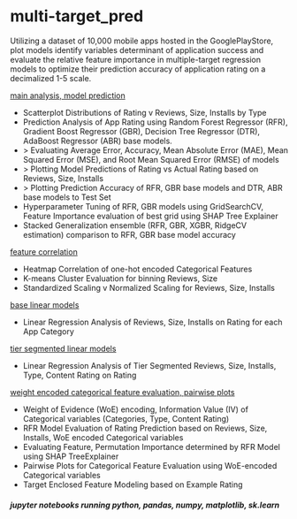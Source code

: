 # multi-target_pred
Utilizing a dataset of 10,000 mobile apps hosted in the GooglePlayStore, plot models identify variables determinant of application success and evaluate the relative feature importance in multiple-target regression models to optimize their prediction accuracy of application rating on a decimalized 1-5 scale.

<a href="https://github.com/cspence001/multiclass_pred/blob/main/app_pred/multi_pred.ipynb">main analysis, model prediction</a>
<ul>
<li>Scatterplot Distributions of Rating v Reviews, Size, Installs by Type</li>
<li>Prediction Analysis of App Rating using Random Forest Regressor (RFR), Gradient Boost Regressor (GBR), Decision Tree Regressor (DTR), AdaBoost Regressor (ABR) base models.</li>
  <li> > Evaluating Average Error, Accuracy, Mean Absolute Error (MAE), Mean Squared Error (MSE), and Root Mean Squared Error (RMSE) of models </li>
  <li> > Plotting Model Predictions of Rating vs Actual Rating based on Reviews, Size, Installs </li>
  <li> > Plotting Prediction Accuracy of RFR, GBR base models and DTR, ABR base models to Test Set </li>
<li>Hyperparameter Tuning of RFR, GBR models using GridSearchCV, Feature Importance evaluation of best grid using SHAP Tree Explainer</li>
<li>Stacked Generalization ensemble (RFR, GBR, XGBR, RidgeCV estimation) comparison to RFR, GBR base model accuracy </li>
</ul>

<a href="https://github.com/cspence001/multiclass_pred/blob/main/app_pred/tier_segmentation_correlation.ipynb">feature correlation</a>
<ul>
  <li>Heatmap Correlation of one-hot encoded Categorical Features</li>
  <li>K-means Cluster Evaluation for binning Reviews, Size </li>
  <li>Standardized Scaling v Normalized Scaling for Reviews, Size, Installs</li>
</ul>

<a href="https://github.com/cspence001/multiclass_pred/blob/main/app_pred/base_linear_models.ipynb">base linear models</a>
<ul>
  <li>Linear Regression Analysis of Reviews, Size, Installs on Rating for each App Category</li>
</ul>

<a href="https://github.com/cspence001/multiclass_pred/blob/main/app_pred/cluster_linear_models.ipynb">tier segmented linear models</a>
<ul>
  <li>Linear Regression Analysis of Tier Segmented Reviews, Size, Installs, Type, Content Rating on Rating </li>
</ul>

<a href="https://github.com/cspence001/multiclass_pred/blob/main/app_pred/weight_variable_encoding.ipynb">weight encoded categorical feature evaluation, pairwise plots</a>
<ul>
  <li>Weight of Evidence (WoE) encoding, Information Value (IV) of Categorical variables (Categories, Type, Content Rating) </li>
  <li>RFR Model Evaluation of Rating Prediction based on Reviews, Size,	Installs, WoE encoded Categorical variables</li>
  <li>Evaluating Feature, Permutation Importance determined by RFR Model using SHAP TreeExplainer</li>
  <li>Pairwise Plots for Categorical Feature Evaluation using WoE-encoded Categorical variables</li>
  <li>Target Enclosed Feature Modeling based on Example Rating</li>
</ul>



<h5>jupyter notebooks running python, pandas, numpy, matplotlib, sk.learn </h5>

